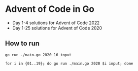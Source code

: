 # Advent of Code in Go

- Day 1-4 solutions for Advent of Code 2022
- Day 1-25 solutions for Advent of Code 2020

## How to run

```
go run ./main.go 2020 16 input
```

```
for i in {01..19}; do go run ./main.go 2020 $i input; done
```

